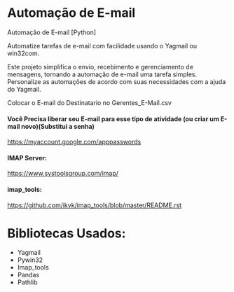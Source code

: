 # Automação de E-mail
 Automação de E-mail [Python]

Automatize tarefas de e-mail com facilidade usando o Yagmail ou win32com.

Este projeto simplifica o envio, recebimento e gerenciamento de mensagens, tornando a automação de e-mail uma tarefa simples. Personalize as automações de acordo com suas necessidades com a ajuda do Yagmail.

Colocar o E-mail do Destinatario no Gerentes_E-Mail.csv

#### Você Precisa liberar seu E-mail para esse tipo de atividade (ou criar um E-mail novo)(Substitui a senha)
https://myaccount.google.com/apppasswords
#### IMAP Server:
https://www.systoolsgroup.com/imap/
#### imap_tools:
https://github.com/ikvk/imap_tools/blob/master/README.rst
# Bibliotecas Usados:
- Yagmail
- Pywin32
- Imap_tools
- Pandas
- Pathlib
